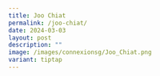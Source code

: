 ```yaml
---
title: Joo Chiat
permalink: /joo-chiat/
date: 2024-03-03
layout: post
description: ""
image: /images/connexionsg/Joo_Chiat.png
variant: tiptap
---
```

